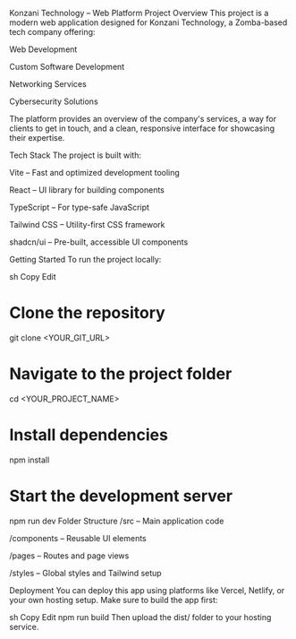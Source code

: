 Konzani Technology – Web Platform
Project Overview
This project is a modern web application designed for Konzani Technology, a Zomba-based tech company offering:

Web Development

Custom Software Development

Networking Services

Cybersecurity Solutions

The platform provides an overview of the company's services, a way for clients to get in touch, and a clean, responsive interface for showcasing their expertise.

Tech Stack
The project is built with:

Vite – Fast and optimized development tooling

React – UI library for building components

TypeScript – For type-safe JavaScript

Tailwind CSS – Utility-first CSS framework

shadcn/ui – Pre-built, accessible UI components

Getting Started
To run the project locally:

sh
Copy
Edit
# Clone the repository
git clone <YOUR_GIT_URL>

# Navigate to the project folder
cd <YOUR_PROJECT_NAME>

# Install dependencies
npm install

# Start the development server
npm run dev
Folder Structure
/src – Main application code

/components – Reusable UI elements

/pages – Routes and page views

/styles – Global styles and Tailwind setup

Deployment
You can deploy this app using platforms like Vercel, Netlify, or your own hosting setup. Make sure to build the app first:

sh
Copy
Edit
npm run build
Then upload the dist/ folder to your hosting service.

